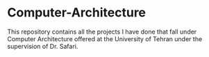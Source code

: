 # Computer-Architecture
This repository contains all the projects I have done that fall under Computer Architecture offered at the University of Tehran under the supervision of Dr. Safari.
